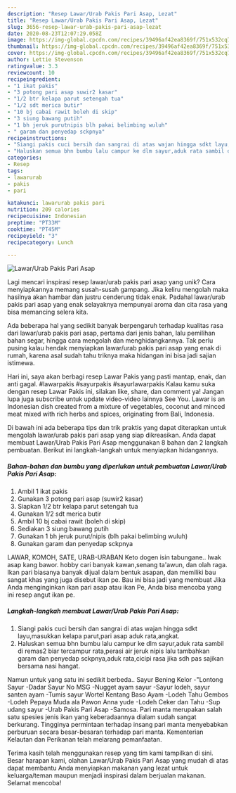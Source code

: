```yaml
---
description: "Resep Lawar/Urab Pakis Pari Asap, Lezat"
title: "Resep Lawar/Urab Pakis Pari Asap, Lezat"
slug: 3656-resep-lawar-urab-pakis-pari-asap-lezat
date: 2020-08-23T12:07:29.058Z
image: https://img-global.cpcdn.com/recipes/39496af42ea8369f/751x532cq70/lawarurab-pakis-pari-asap-foto-resep-utama.jpg
thumbnail: https://img-global.cpcdn.com/recipes/39496af42ea8369f/751x532cq70/lawarurab-pakis-pari-asap-foto-resep-utama.jpg
cover: https://img-global.cpcdn.com/recipes/39496af42ea8369f/751x532cq70/lawarurab-pakis-pari-asap-foto-resep-utama.jpg
author: Lettie Stevenson
ratingvalue: 3.3
reviewcount: 10
recipeingredient:
- "1 ikat pakis"
- "3 potong pari asap suwir2 kasar"
- "1/2 btr kelapa parut setengah tua"
- "1/2 sdt merica butir"
- "10 bj cabai rawit boleh di skip"
- "3 siung bawang putih"
- "1 bh jeruk purutnipis blh pakai belimbing wuluh"
- " garam dan penyedap sckpnya"
recipeinstructions:
- "Siangi pakis cuci bersih dan sangrai di atas wajan hingga sdkt layu,masukkan kelapa parut,pari asap aduk rata,angkat."
- "Haluskan semua bhn bumbu lalu campur ke dlm sayur,aduk rata sambil di remas2 biar tercampur rata,perasi air jeruk nipis lalu tambahkan garam dan penyedap sckpnya,aduk rata,cicipi rasa jika sdh pas sajikan bersama nasi hangat."
categories:
- Resep
tags:
- lawarurab
- pakis
- pari

katakunci: lawarurab pakis pari 
nutrition: 209 calories
recipecuisine: Indonesian
preptime: "PT33M"
cooktime: "PT45M"
recipeyield: "3"
recipecategory: Lunch

---
```



![Lawar/Urab Pakis Pari Asap](https://img-global.cpcdn.com/recipes/39496af42ea8369f/751x532cq70/lawarurab-pakis-pari-asap-foto-resep-utama.jpg)

Lagi mencari inspirasi resep lawar/urab pakis pari asap yang unik? Cara menyiapkannya memang susah-susah gampang. Jika keliru mengolah maka hasilnya akan hambar dan justru cenderung tidak enak. Padahal lawar/urab pakis pari asap yang enak selayaknya mempunyai aroma dan cita rasa yang bisa memancing selera kita.

Ada beberapa hal yang sedikit banyak berpengaruh terhadap kualitas rasa dari lawar/urab pakis pari asap, pertama dari jenis bahan, lalu pemilihan bahan segar, hingga cara mengolah dan menghidangkannya. Tak perlu pusing kalau hendak menyiapkan lawar/urab pakis pari asap yang enak di rumah, karena asal sudah tahu triknya maka hidangan ini bisa jadi sajian istimewa.

Hari ini, saya akan berbagi resep Lawar Pakis yang pasti mantap, enak, dan anti gagal. #lawarpakis #sayurpakis #sayurlawarpakis Kalau kamu suka dengan resep Lawar Pakis ini, silakan like, share, dan comment ya! Jangan lupa juga subscribe untuk update video-video lainnya See You. Lawar is an Indonesian dish created from a mixture of vegetables, coconut and minced meat mixed with rich herbs and spices, originating from Bali, Indonesia.


Di bawah ini ada beberapa tips dan trik praktis yang dapat diterapkan untuk mengolah lawar/urab pakis pari asap yang siap dikreasikan. Anda dapat membuat Lawar/Urab Pakis Pari Asap menggunakan 8 bahan dan 2 langkah pembuatan. Berikut ini langkah-langkah untuk menyiapkan hidangannya.

<!--inarticleads1-->

##### Bahan-bahan dan bumbu yang diperlukan untuk pembuatan Lawar/Urab Pakis Pari Asap:

1. Ambil 1 ikat pakis
1. Gunakan 3 potong pari asap (suwir2 kasar)
1. Siapkan 1/2 btr kelapa parut setengah tua
1. Gunakan 1/2 sdt merica butir
1. Ambil 10 bj cabai rawit (boleh di skip)
1. Sediakan 3 siung bawang putih
1. Gunakan 1 bh jeruk purut/nipis (blh pakai belimbing wuluh)
1. Gunakan  garam dan penyedap sckpnya


LAWAR, KOMOH, SATE, URAB-URABAN Keto dogen isin tabungane.. Iwak asap kang bawor. hobby cari banyak kawan,senang ta&#39;awun, dan olah raga. Ikan pari biasanya banyak dijual dalam bentuk asapan, dan memiliki bau sangat khas yang juga disebut ikan pe. Bau ini bisa jadi yang membuat Jika Anda menginginkan ikan pari asap atau ikan Pe, Anda bisa mencoba yang ini resep angut ikan pe. 

<!--inarticleads2-->

##### Langkah-langkah membuat Lawar/Urab Pakis Pari Asap:

1. Siangi pakis cuci bersih dan sangrai di atas wajan hingga sdkt layu,masukkan kelapa parut,pari asap aduk rata,angkat.
1. Haluskan semua bhn bumbu lalu campur ke dlm sayur,aduk rata sambil di remas2 biar tercampur rata,perasi air jeruk nipis lalu tambahkan garam dan penyedap sckpnya,aduk rata,cicipi rasa jika sdh pas sajikan bersama nasi hangat.


Namun untuk yang satu ini sedikit berbeda.. Sayur Bening Kelor -&#34;Lontong Sayur -Dadar Sayur No MSG -Nugget ayam sayur -Sayur lodeh, sayur santen ayam -Tumis sayur Wortel Kentang Baso Ayam -Lodeh Tahu Gembos -Lodeh Pepaya Muda ala Pawon Anna yude -Lodeh Ceker dan Tahu -Sup udang sayur -Urab Pakis Pari Asap -Samosa. Pari manta merupakan salah satu spesies jenis ikan yang keberadaannya dialam sudah sangat berkurang. Tingginya permintaan terhadap insang pari manta menyebabkan perburuan secara besar-besaran terhadap pari manta. Kementerian Kelautan dan Perikanan telah melarang pemanfaatan. 

Terima kasih telah menggunakan resep yang tim kami tampilkan di sini. Besar harapan kami, olahan Lawar/Urab Pakis Pari Asap yang mudah di atas dapat membantu Anda menyiapkan makanan yang lezat untuk keluarga/teman maupun menjadi inspirasi dalam berjualan makanan. Selamat mencoba!
